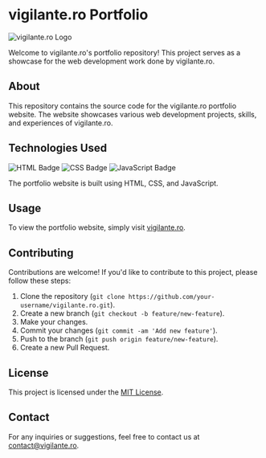 # vigilante.ro Portfolio

![vigilante.ro Logo](path/to/your/logo.png)

Welcome to vigilante.ro's portfolio repository! This project serves as a showcase for the web development work done by vigilante.ro.

## About
This repository contains the source code for the vigilante.ro portfolio website. The website showcases various web development projects, skills, and experiences of vigilante.ro.

## Technologies Used
![HTML Badge](https://img.shields.io/badge/HTML-5-orange?style=flat-square&logo=html5)
![CSS Badge](https://img.shields.io/badge/CSS-3-blue?style=flat-square&logo=css3)
![JavaScript Badge](https://img.shields.io/badge/JavaScript-E5D94C?style=flat-square&logo=javascript&logoColor=white)

The portfolio website is built using HTML, CSS, and JavaScript.

## Usage
To view the portfolio website, simply visit [vigilante.ro](https://vigilante.ro).

## Contributing
Contributions are welcome! If you'd like to contribute to this project, please follow these steps:
1. Clone the repository (`git clone https://github.com/your-username/vigilante.ro.git`).
2. Create a new branch (`git checkout -b feature/new-feature`).
3. Make your changes.
4. Commit your changes (`git commit -am 'Add new feature'`).
5. Push to the branch (`git push origin feature/new-feature`).
6. Create a new Pull Request.


## License
This project is licensed under the [MIT License](LICENSE).

## Contact
For any inquiries or suggestions, feel free to contact us at [contact@vigilante.ro](mailto:contact@vigilante.ro).

